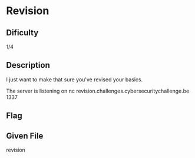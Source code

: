 # Revision

## Dificulty
1/4

## Description
I just want to make that sure you've revised your basics.

The server is listening on
nc revision.challenges.cybersecuritychallenge.be 1337

## Flag

## Given File
revision